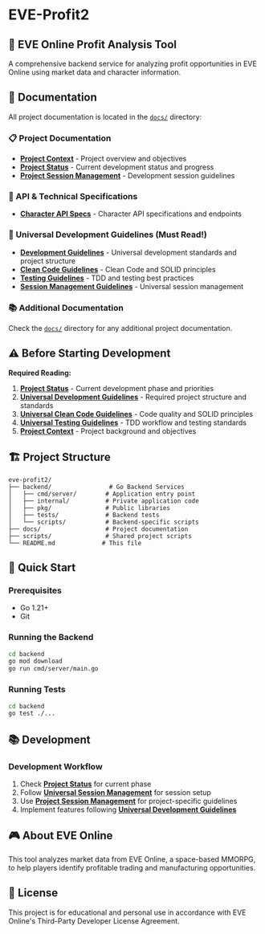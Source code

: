 # EVE-Profit2

## 🚀 EVE Online Profit Analysis Tool

A comprehensive backend service for analyzing profit opportunities in EVE Online using market data and character information.

## 📖 Documentation

All project documentation is located in the [`docs/`](./docs/) directory:

### 📋 Project Documentation
- **[Project Context](./docs/PROJECT_CONTEXT.md)** - Project overview and objectives
- **[Project Status](./docs/PROJECT_STATUS.md)** - Current development status and progress
- **[Project Session Management](./docs/PROJECT_SESSION_MANAGEMENT.md)** - Development session guidelines

### 🔧 API & Technical Specifications  
- **[Character API Specs](./docs/CHARACTER_API_SPECS.md)** - Character API specifications and endpoints

### 🎯 Universal Development Guidelines (Must Read!)
- **[Development Guidelines](./docs/UNIVERSAL_DEVELOPMENT_GUIDELINES.md)** - Universal development standards and project structure
- **[Clean Code Guidelines](./docs/UNIVERSAL_CLEAN_CODE_GUIDELINES.md)** - Clean Code and SOLID principles
- **[Testing Guidelines](./docs/UNIVERSAL_TESTING_GUIDELINES.md)** - TDD and testing best practices
- **[Session Management Guidelines](./docs/UNIVERSAL_SESSION_MANAGEMENT_GUIDELINES.md)** - Universal session management

### 📚 Additional Documentation
Check the [`docs/`](./docs/) directory for any additional project documentation.

## ⚠️ Before Starting Development

**Required Reading:**
1. **[Project Status](./docs/PROJECT_STATUS.md)** - Current development phase and priorities
2. **[Universal Development Guidelines](./docs/UNIVERSAL_DEVELOPMENT_GUIDELINES.md)** - Required project structure and standards
3. **[Universal Clean Code Guidelines](./docs/UNIVERSAL_CLEAN_CODE_GUIDELINES.md)** - Code quality and SOLID principles
4. **[Universal Testing Guidelines](./docs/UNIVERSAL_TESTING_GUIDELINES.md)** - TDD workflow and testing standards
5. **[Project Context](./docs/PROJECT_CONTEXT.md)** - Project background and objectives

## 🏗️ Project Structure

```
eve-profit2/
├── backend/                # Go Backend Services
│   ├── cmd/server/        # Application entry point
│   ├── internal/          # Private application code
│   ├── pkg/               # Public libraries
│   ├── tests/             # Backend tests
│   └── scripts/           # Backend-specific scripts
├── docs/                  # Project documentation
├── scripts/               # Shared project scripts
└── README.md             # This file
```

## 🚀 Quick Start

### Prerequisites
- Go 1.21+
- Git

### Running the Backend
```bash
cd backend
go mod download
go run cmd/server/main.go
```

### Running Tests
```bash
cd backend
go test ./...
```

## 📚 Development

### Development Workflow
1. Check **[Project Status](./docs/PROJECT_STATUS.md)** for current phase
2. Follow **[Universal Session Management](./docs/UNIVERSAL_SESSION_MANAGEMENT_GUIDELINES.md)** for session setup
3. Use **[Project Session Management](./docs/PROJECT_SESSION_MANAGEMENT.md)** for project-specific guidelines
4. Implement features following **[Universal Development Guidelines](./docs/UNIVERSAL_DEVELOPMENT_GUIDELINES.md)**

## 🎮 About EVE Online

This tool analyzes market data from EVE Online, a space-based MMORPG, to help players identify profitable trading and manufacturing opportunities.

## 📄 License

This project is for educational and personal use in accordance with EVE Online's Third-Party Developer License Agreement.
